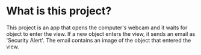 # What is this project?

This project is an app that opens the computer's webcam and it waits for object to enter the view.
If a new object enters the view, it sends an email as 'Security Alert'.
The email contains an image of the object that entered the view.